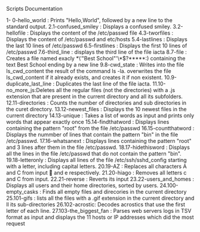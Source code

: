 Scripts Documentation

1- 0-hello_world : Prints "Hello,World", followed by a new line to the standard output.
2.1-confused_smiley : Displays a confused smiley.
3.2-hellofile : Displays the content of the /etc/passwd file
4.3-tworfiles : Displays the content of /etc/passwd and etc/hosts
5.4-lastlines : Displays the last 10 lines of /etc/passwd
6.5-firstlines : Displays the first 10 lines of /etc/passwd
7.6-third_line : displays the third line of the file iacta
8.7-file : Creates a file named exacly \*\\'"Best School"\'\\*$\?\*\*\*\*\*:) containing the text Best School ending by a new line
9.8-cwd_state : Writes into the file ls_cwd_content the result of the command ls -la. overwrites the file ls_cwd_content if it already exists, and creates it if non existent.
10.9-duplicate_last_line : Duplicates the last line of the file iacta.
11.10-no_more_js:Deletes all the regular files (not the directories) with a .js extension that are present in the current directory and all its subfolders.
12.11-directories : Counts the number of directories and sub directories in the curet directory.
13.12-newest_files : Displays the 10 newest files in the current directory
14.13-unique : Takes a list of words as input and prints only words that appear exactly once
15.14-findthatword : Displays lines containing the pattern "root" from the file /etc/passwd
16.15-countthatword : Displays the nummber of lines that contain the pattern "bin" in the file /etc/passwd.
17.16-whatsanext : Displays lines containing the pattern "root" and 3 lines after them in the file /etc/passwd.
18.17-hidethisword : Displays all the lines in the file /etc/passwd that do not contain the pattern "bin".
19.18-letteronly : Displays all lines of the file /etc/ssh/sshd_config starting with a letter, including capital letters.
20.19-AZ : Replaces all characters A and C from input  and e respectively.
21.20-hiago : Removes all letters c and C from input.
22.21-reverse : Reverts its input
23.22-users_and_homes : Displays all users and their home directories, sorted by users.
24.100-empty_casks : Finds all empty files and direcories in the current directory
25.101-gifs : lists all the files with a .gif extension in the current directory and ll its sub-directories
26.102-acrostic: Decodes acrostics that use the first letter of each line.
27.103-the_biggest_fan : Parses web servers logs in TSV format as input and displays the 11 hosts or IP addresses which did the most request 
